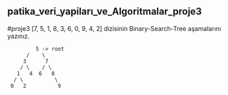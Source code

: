## patika_veri_yapiları_ve_Algoritmalar_proje3
#proje3
[7, 5, 1, 8, 3, 6, 0, 9, 4, 2] dizisinin Binary-Search-Tree aşamalarını yazınız.

             5 -> root
          /    \
         3      7
        / \    / \
       1   4  6   8
      / \          \
     0   2          9
      
       
        
      
